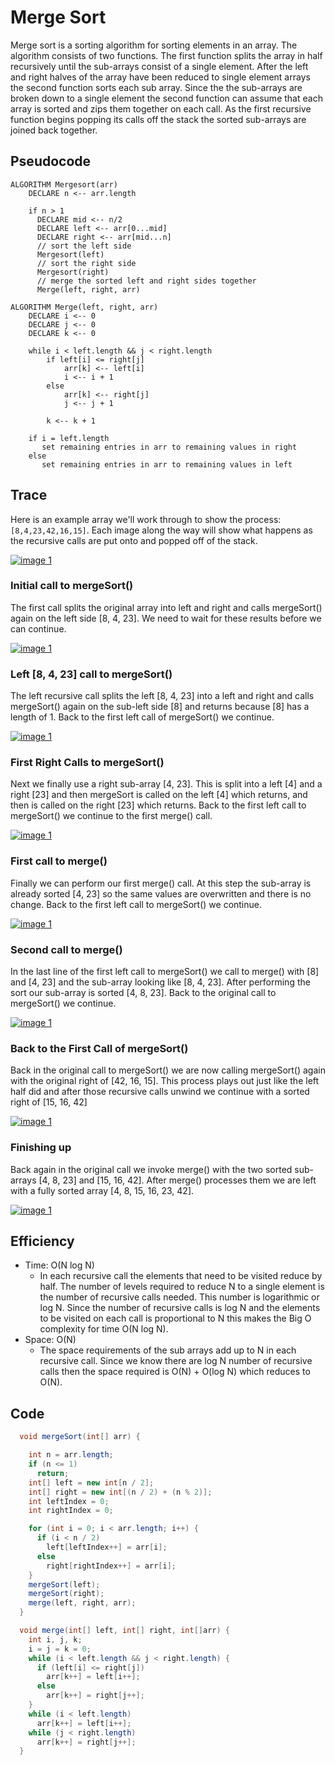 
<style>
  img {
    max-width: 80%;
  }
</style>

# Merge Sort

Merge sort is a sorting algorithm for sorting elements in an array. The algorithm consists of two functions. The first function splits the array in half recursively until the sub-arrays consist of a single element. After the left and right halves of the array have been reduced to single element arrays the second function sorts each sub array. Since the the sub-arrays are broken down to a single element the second function can assume that each array is sorted and zips them together on each call. As the first recursive function begins popping its calls off the stack the sorted sub-arrays are joined back together.

## Pseudocode

```
ALGORITHM Mergesort(arr)
    DECLARE n <-- arr.length

    if n > 1
      DECLARE mid <-- n/2
      DECLARE left <-- arr[0...mid]
      DECLARE right <-- arr[mid...n]
      // sort the left side
      Mergesort(left)
      // sort the right side
      Mergesort(right)
      // merge the sorted left and right sides together
      Merge(left, right, arr)

ALGORITHM Merge(left, right, arr)
    DECLARE i <-- 0
    DECLARE j <-- 0
    DECLARE k <-- 0

    while i < left.length && j < right.length
        if left[i] <= right[j]
            arr[k] <-- left[i]
            i <-- i + 1
        else
            arr[k] <-- right[j]
            j <-- j + 1

        k <-- k + 1

    if i = left.length
       set remaining entries in arr to remaining values in right
    else
       set remaining entries in arr to remaining values in left

```

## Trace

Here is an example array we'll work through to show the process: `[8,4,23,42,16,15]`. Each image along the way will show what happens as the recursive calls are put onto and popped off of the stack.

[![image 1](./images/merge-sort-blog/merge-sort-01.png)](./images/merge-sort-blog/merge-sort-01.png)

### Initial call to mergeSort()

The first call splits the original array into left and right and calls mergeSort() again on the left side [8, 4, 23]. We need to wait for these results before we can continue.


[![image 1](./images/merge-sort-blog/merge-sort-02.png)](./images/merge-sort-blog/merge-sort-02.png)

### Left [8, 4, 23] call to mergeSort()

The left recursive call splits the left [8, 4, 23] into a left and right and calls mergeSort() again on the sub-left side [8] and returns because [8] has a length of 1. Back to the first left call of mergeSort() we continue.

[![image 1](./images/merge-sort-blog/merge-sort-03.png)](./images/merge-sort-blog/merge-sort-03.png)


### First Right Calls to mergeSort()

Next we finally use a right sub-array [4, 23]. This is split into a left [4] and a right [23] and then mergeSort is called on the left [4] which returns, and then is called on the right [23] which returns. Back to the first left call to mergeSort() we continue to the first merge() call.

[![image 1](./images/merge-sort-blog/merge-sort-04.png)](./images/merge-sort-blog/merge-sort-04.png)

### First call to merge() 

Finally we can perform our first merge() call. At this step the sub-array is already sorted [4, 23] so the same values are overwritten and there is no change. Back to the first left call to mergeSort() we continue.


[![image 1](./images/merge-sort-blog/merge-sort-05.png)](./images/merge-sort-blog/merge-sort-05.png)

### Second call to merge()

In the last line of the first left call to mergeSort() we call to merge() with [8] and [4, 23] and the sub-array looking like [8, 4, 23]. After performing the sort our sub-array is sorted [4, 8, 23]. Back to the original call to mergeSort() we continue.

[![image 1](./images/merge-sort-blog/merge-sort-06.png)](./images/merge-sort-blog/merge-sort-06.png)

### Back to the First Call of mergeSort()

Back in the original call to mergeSort() we are now calling mergeSort() again with the original right of [42, 16, 15]. This process plays out just like the left half did and after those recursive calls unwind we continue with a sorted right of [15, 16, 42]

[![image 1](./images/merge-sort-blog/merge-sort-07.png)](./images/merge-sort-blog/merge-sort-07.png)

### Finishing up 

Back again in the original call we invoke merge() with the two sorted sub-arrays [4, 8, 23] and [15, 16, 42]. After merge() processes them we are left with a fully sorted array [4, 8, 15, 16, 23, 42].

[![image 1](./images/merge-sort-blog/merge-sort-08.png)](./images/merge-sort-blog/merge-sort-08.png)

## Efficiency

- Time: O(N log N)
  - In each recursive call the elements that need to be visited reduce by half. The number of levels required to reduce N to a single element is the number of recursive calls needed. This number is logarithmic or log N. Since the number of recursive calls is log N and the elements to be visited on each call is proportional to N this makes the Big O complexity for time O(N log N). 
- Space: O(N)
  - The space requirements of the sub arrays add up to N in each recursive call. Since we know there are log N number of recursive calls then the space required is O(N) + O(log N) which reduces to O(N).

## Code 

```java
  void mergeSort(int[] arr) {

    int n = arr.length;
    if (n <= 1)
      return;
    int[] left = new int[n / 2];
    int[] right = new int[(n / 2) + (n % 2)];
    int leftIndex = 0;
    int rightIndex = 0;

    for (int i = 0; i < arr.length; i++) {
      if (i < n / 2)
        left[leftIndex++] = arr[i];
      else
        right[rightIndex++] = arr[i];
    }
    mergeSort(left);
    mergeSort(right);
    merge(left, right, arr);
  }

  void merge(int[] left, int[] right, int[]arr) {
    int i, j, k;
    i = j = k = 0;
    while (i < left.length && j < right.length) {
      if (left[i] <= right[j])
        arr[k++] = left[i++];
      else
        arr[k++] = right[j++];
    }
    while (i < left.length)
      arr[k++] = left[i++];
    while (j < right.length)
      arr[k++] = right[j++];
  }
```
